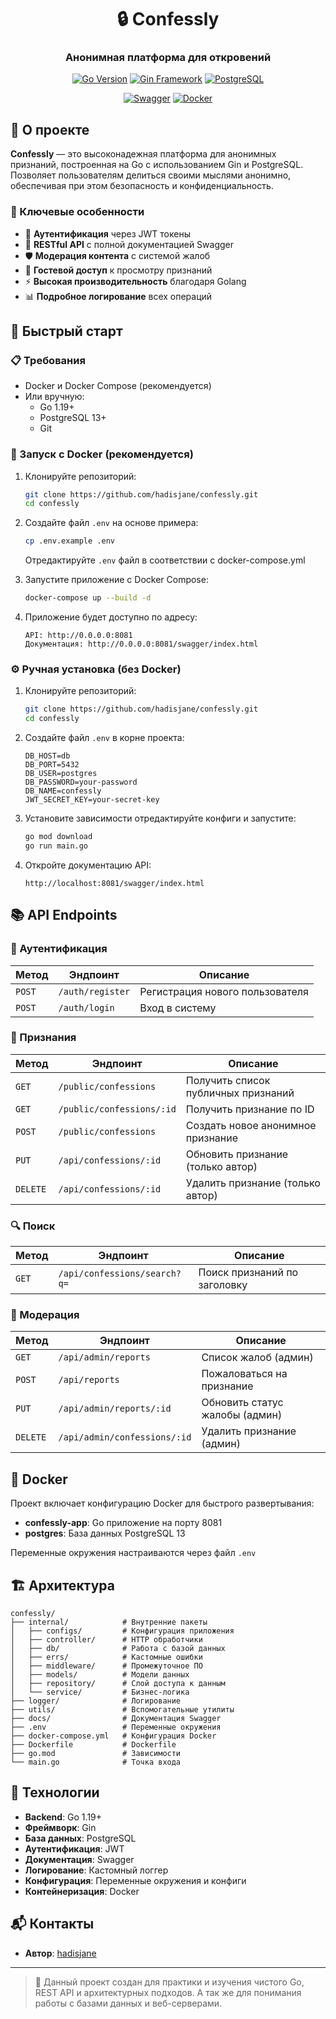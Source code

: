 <div align="center">
  <h1>🔒 Confessly</h1>
  <h3>Анонимная платформа для откровений</h3>
  
  [![Go Version](https://img.shields.io/badge/Go-1.19+-00ADD8?style=flat&logo=go)](https://golang.org/)
  [![Gin Framework](https://img.shields.io/badge/Gin-1.8.1-00ADD8?style=flat&logo=go)](https://github.com/gin-gonic/gin)
  [![PostgreSQL](https://img.shields.io/badge/PostgreSQL-13+-4169E1?style=flat&logo=postgresql&logoColor=white)](https://www.postgresql.org/)
  
  [![Swagger](https://img.shields.io/badge/Swagger-85EA2D?style=flat&logo=swagger&logoColor=white)](/swagger/index.html)
  [![Docker](https://img.shields.io/badge/Docker-00ADD8?style=flat&logo=docker&logoColor=white)](https://www.docker.com/)
</div>

## 📝 О проекте

**Confessly** — это высоконадежная платформа для анонимных признаний, построенная на Go с использованием Gin и PostgreSQL. Позволяет пользователям делиться своими мыслями анонимно, обеспечивая при этом безопасность и конфиденциальность.

### 🌟 Ключевые особенности

- 🔐 **Аутентификация** через JWT токены
- 📱 **RESTful API** с полной документацией Swagger
- 🛡️ **Модерация контента** с системой жалоб
- 👥 **Гостевой доступ** к просмотру признаний
- ⚡ **Высокая производительность** благодаря Golang
- 📊 **Подробное логирование** всех операций

## 🚀 Быстрый старт

### 📋 Требования

- Docker и Docker Compose (рекомендуется)
- Или вручную:
  - Go 1.19+
  - PostgreSQL 13+
  - Git

### 🐳 Запуск с Docker (рекомендуется)

1. Клонируйте репозиторий:
   ```bash
   git clone https://github.com/hadisjane/confessly.git
   cd confessly
   ```

2. Создайте файл `.env` на основе примера:
   ```bash
   cp .env.example .env
   ```
   Отредактируйте `.env` файл в соответствии с docker-compose.yml

3. Запустите приложение с Docker Compose:
   ```bash
   docker-compose up --build -d
   ```

4. Приложение будет доступно по адресу:
   ```
   API: http://0.0.0.0:8081
   Документация: http://0.0.0.0:8081/swagger/index.html
   ```

### ⚙️ Ручная установка (без Docker)

1. Клонируйте репозиторий:
   ```bash
   git clone https://github.com/hadisjane/confessly.git
   cd confessly
   ```

2. Создайте файл `.env` в корне проекта:
   ```env
   DB_HOST=db
   DB_PORT=5432
   DB_USER=postgres
   DB_PASSWORD=your-password
   DB_NAME=confessly
   JWT_SECRET_KEY=your-secret-key
   ```

3. Установите зависимости отредактируйте конфиги и запустите:
   ```bash
   go mod download
   go run main.go
   ```

4. Откройте документацию API:
   ```
   http://localhost:8081/swagger/index.html
   ```


## 📚 API Endpoints

### 🔐 Аутентификация

| Метод | Эндпоинт | Описание |
|-------|----------|-----------|
| `POST` | `/auth/register` | Регистрация нового пользователя |
| `POST` | `/auth/login` | Вход в систему |

### 📝 Признания

| Метод | Эндпоинт | Описание |
|-------|----------|-----------|
| `GET` | `/public/confessions` | Получить список публичных признаний |
| `GET` | `/public/confessions/:id` | Получить признание по ID |
| `POST` | `/public/confessions` | Создать новое анонимное признание |
| `PUT` | `/api/confessions/:id` | Обновить признание (только автор) |
| `DELETE` | `/api/confessions/:id` | Удалить признание (только автор) |

### 🔍 Поиск

| Метод | Эндпоинт | Описание |
|-------|----------|-----------|
| `GET` | `/api/confessions/search?q=` | Поиск признаний по заголовку |

### 🚨 Модерация

| Метод | Эндпоинт | Описание |
|-------|----------|-----------|
| `GET` | `/api/admin/reports` | Список жалоб (админ) |
| `POST` | `/api/reports` | Пожаловаться на признание |
| `PUT` | `/api/admin/reports/:id` | Обновить статус жалобы (админ) |
| `DELETE` | `/api/admin/confessions/:id` | Удалить признание (админ) |

## 🐳 Docker

Проект включает конфигурацию Docker для быстрого развертывания:

- **confessly-app**: Go приложение на порту 8081
- **postgres**: База данных PostgreSQL 13

Переменные окружения настраиваются через файл `.env`

## 🏗️ Архитектура

```
confessly/
├── internal/            # Внутренние пакеты
│   ├── configs/         # Конфигурация приложения
│   ├── controller/      # HTTP обработчики
│   ├── db/              # Работа с базой данных
│   ├── errs/            # Кастомные ошибки
│   ├── middleware/      # Промежуточное ПО
│   ├── models/          # Модели данных
│   ├── repository/      # Слой доступа к данным
│   └── service/         # Бизнес-логика
├── logger/              # Логирование
├── utils/               # Вспомогательные утилиты
├── docs/                # Документация Swagger
├── .env                 # Переменные окружения
├── docker-compose.yml   # Конфигурация Docker
├── Dockerfile           # Dockerfile
├── go.mod               # Зависимости
└── main.go              # Точка входа
```

## 🔧 Технологии

- **Backend**: Go 1.19+
- **Фреймворк**: Gin
- **База данных**: PostgreSQL
- **Аутентификация**: JWT
- **Документация**: Swagger
- **Логирование**: Кастомный логгер
- **Конфигурация**: Переменные окружения и конфиги
- **Контейнеризация**: Docker

## 📬 Контакты

- **Автор**: [hadisjane](https://github.com/hadisjane)

---

> 🧠 Данный проект создан для практики и изучения чистого Go, REST API и архитектурных подходов. А так же для понимания работы с базами данных и веб-серверами.